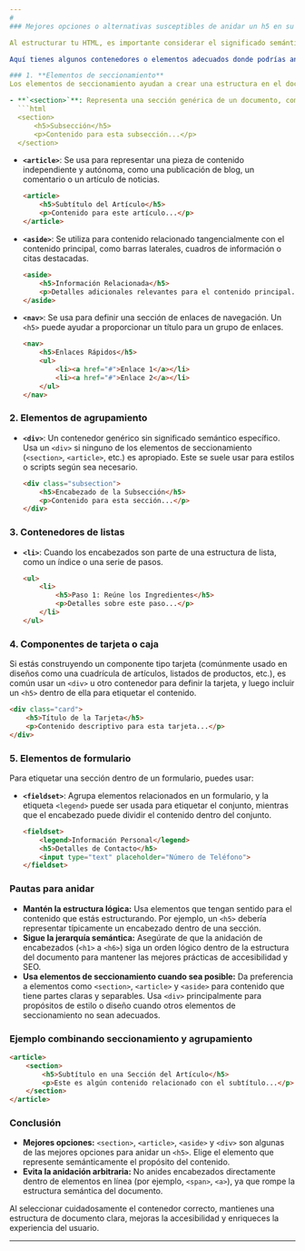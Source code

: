 ```yaml
---
# 
### Mejores opciones o alternativas susceptibles de anidar un h5 en su interior

Al estructurar tu HTML, es importante considerar el significado semántico y la jerarquía del documento, especialmente cuando usas encabezados (`<h1>` a `<h6>`). Un `<h5>` normalmente representa un encabezado de una sección en particular y no está diseñado para ser anidado en otros elementos arbitrariamente. Sin embargo, hay escenarios donde anidar un `<h5>` puede tener sentido, dependiendo del contenido y el contexto.

Aquí tienes algunos contenedores o elementos adecuados donde podrías anidar un `<h5>` de forma semántica:

### 1. **Elementos de seccionamiento**
Los elementos de seccionamiento ayudan a crear una estructura en el documento y pueden contener encabezados para definir secciones.

- **`<section>`**: Representa una sección genérica de un documento, como capítulos, encabezados, pies de página o cualquier agrupación temática.
  ```html
  <section>
      <h5>Subsección</h5>
      <p>Contenido para esta subsección...</p>
  </section>
  ```
- **`<article>`**: Se usa para representar una pieza de contenido independiente y autónoma, como una publicación de blog, un comentario o un artículo de noticias.
  ```html
  <article>
      <h5>Subtítulo del Artículo</h5>
      <p>Contenido para este artículo...</p>
  </article>
  ```
- **`<aside>`**: Se utiliza para contenido relacionado tangencialmente con el contenido principal, como barras laterales, cuadros de información o citas destacadas.
  ```html
  <aside>
      <h5>Información Relacionada</h5>
      <p>Detalles adicionales relevantes para el contenido principal...</p>
  </aside>
  ```
- **`<nav>`**: Se usa para definir una sección de enlaces de navegación. Un `<h5>` puede ayudar a proporcionar un título para un grupo de enlaces.
  ```html
  <nav>
      <h5>Enlaces Rápidos</h5>
      <ul>
          <li><a href="#">Enlace 1</a></li>
          <li><a href="#">Enlace 2</a></li>
      </ul>
  </nav>
  ```

### 2. **Elementos de agrupamiento**
- **`<div>`**: Un contenedor genérico sin significado semántico específico. Usa un `<div>` si ninguno de los elementos de seccionamiento (`<section>`, `<article>`, etc.) es apropiado. Este se suele usar para estilos o scripts según sea necesario.
  ```html
  <div class="subsection">
      <h5>Encabezado de la Subsección</h5>
      <p>Contenido para esta sección...</p>
  </div>
  ```

### 3. **Contenedores de listas**
- **`<li>`**: Cuando los encabezados son parte de una estructura de lista, como un índice o una serie de pasos.
  ```html
  <ul>
      <li>
          <h5>Paso 1: Reúne los Ingredientes</h5>
          <p>Detalles sobre este paso...</p>
      </li>
  </ul>
  ```

### 4. **Componentes de tarjeta o caja**
Si estás construyendo un componente tipo tarjeta (comúnmente usado en diseños como una cuadrícula de artículos, listados de productos, etc.), es común usar un `<div>` u otro contenedor para definir la tarjeta, y luego incluir un `<h5>` dentro de ella para etiquetar el contenido.

```html
<div class="card">
    <h5>Título de la Tarjeta</h5>
    <p>Contenido descriptivo para esta tarjeta...</p>
</div>
```

### 5. **Elementos de formulario**
Para etiquetar una sección dentro de un formulario, puedes usar:
- **`<fieldset>`**: Agrupa elementos relacionados en un formulario, y la etiqueta `<legend>` puede ser usada para etiquetar el conjunto, mientras que el encabezado puede dividir el contenido dentro del conjunto.
  ```html
  <fieldset>
      <legend>Información Personal</legend>
      <h5>Detalles de Contacto</h5>
      <input type="text" placeholder="Número de Teléfono">
  </fieldset>
  ```

### Pautas para anidar
- **Mantén la estructura lógica:** Usa elementos que tengan sentido para el contenido que estás estructurando. Por ejemplo, un `<h5>` debería representar típicamente un encabezado dentro de una sección.
- **Sigue la jerarquía semántica:** Asegúrate de que la anidación de encabezados (`<h1>` a `<h6>`) siga un orden lógico dentro de la estructura del documento para mantener las mejores prácticas de accesibilidad y SEO.
- **Usa elementos de seccionamiento cuando sea posible:** Da preferencia a elementos como `<section>`, `<article>` y `<aside>` para contenido que tiene partes claras y separables. Usa `<div>` principalmente para propósitos de estilo o diseño cuando otros elementos de seccionamiento no sean adecuados.

### Ejemplo combinando seccionamiento y agrupamiento
```html
<article>
    <section>
        <h5>Subtítulo en una Sección del Artículo</h5>
        <p>Este es algún contenido relacionado con el subtítulo...</p>
    </section>
</article>
```

### Conclusión
- **Mejores opciones:** `<section>`, `<article>`, `<aside>` y `<div>` son algunas de las mejores opciones para anidar un `<h5>`. Elige el elemento que represente semánticamente el propósito del contenido.
- **Evita la anidación arbitraria:** No anides encabezados directamente dentro de elementos en línea (por ejemplo, `<span>`, `<a>`), ya que rompe la estructura semántica del documento.

Al seleccionar cuidadosamente el contenedor correcto, mantienes una estructura de documento clara, mejoras la accesibilidad y enriqueces la experiencia del usuario.

--- 
```

